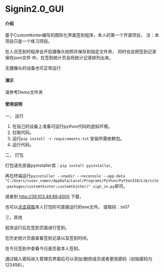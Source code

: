 # Signin2.0_GUI

#### 介绍
基于Customtkinter编写的图形化界面签到程序，本人的第一个开源项目。
注：本项目只是一个练习项目。

在人员签到时程序会开启摄像头拍照并保存到指定文件夹，
同时也会把签到记录保存json文件
中，在签到统计页会将统计记录排列出来。

无摄像头的设备也可正常运行

#### 演示
请参考Demo文件夹


#### 使用说明
一， 运行

1. 在自己的设备上准备可运行python代码的虚拟环境。
2. 拉取代码。
3. 运行`pip install -r requirements.txt` 安装所需依赖包。
4. 运行代码。

二， 打包

打包请先安装pyinstaller库：`pip install pyinstaller`,

再在终端运行`pyinstaller --onedir --noconsole --app-data "C:/Users/<user_name>/AppData/Local/Programs/Python/Python310/Lib/site-packages/customtkinter;customtkinter/" sign_in.py`即可。

或者到 http://39.103.49.89:4000 下载，

也可以[点击获取](https://pan.baidu.com/s/1ZWnkgUWgOOPzWGJxjNS28g?pwd=tx07)本人打包的可直接运行的exe文件。
提取码：tx07

三，其他

程序运行后在签到页面进行签到，

在历史统计页面查看签到记录以及签到时间，

在今日签到中查看今日是否是本人签到。

通过输入密码进入管理员界面后可以添加/删除成员或者更改密码（初始密码为123456）。

